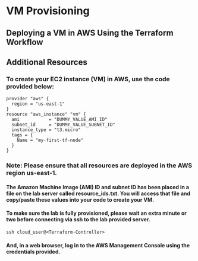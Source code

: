 # **VM Provisioning**
## **Deploying a VM in AWS Using the Terraform Workflow**
## **Additional Resources**
### To create your EC2 instance (VM) in AWS, use the code provided below:

    provider "aws" {
      region = "us-east-1"
    }
    resource "aws_instance" "vm" {
      ami           = "DUMMY_VALUE_AMI_ID"
      subnet_id     = "DUMMY_VALUE_SUBNET_ID"
      instance_type = "t3.micro"
      tags = {
        Name = "my-first-tf-node"
      }
    }
    
### **Note: Please ensure that all resources are deployed in the AWS region us-east-1.**

#### The Amazon Machine Image (AMI) ID and subnet ID has been placed in a file on the lab server called resource_ids.txt. You will access that file and copy/paste these values into your code to create your VM.

#### To make sure the lab is fully provisioned, please wait an extra minute or two before connecting via ssh to the lab provided server.

    ssh cloud_user@<Terraform-Controller>
    
#### And, in a web browser, log in to the AWS Management Console using the credentials provided.
